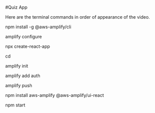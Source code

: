 #Quiz App

Here are the terminal commands in order of appearance of the video.

npm install -g @aws-amplify/cli

amplify configure

npx create-react-app <name of your app>

cd <name of your app>

amplify init

amplify add auth

amplify push

npm install aws-amplify @aws-amplify/ui-react

npm start
